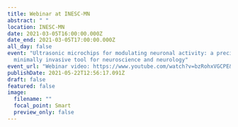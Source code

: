 ```yaml
---
title: Webinar at INESC-MN
abstract: " "
location: INESC-MN
date: 2021-03-05T16:00:00.000Z
date_end: 2021-03-05T17:00:00.000Z
all_day: false
event: "Ultrasonic microchips for modulating neuronal activity: a precise and
  minimally invasive tool for neuroscience and neurology"
event_url: "Webinar video: https://www.youtube.com/watch?v=bzRohxVGCPE&t=19s"
publishDate: 2021-05-22T12:56:17.091Z
draft: false
featured: false
image:
  filename: ""
  focal_point: Smart
  preview_only: false
---
```

